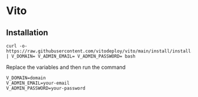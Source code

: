 # Vito

## Installation

```shell
curl -o- https://raw.githubusercontent.com/vitodeploy/vito/main/install/install.sh | V_DOMAIN= V_ADMIN_EMAIL= V_ADMIN_PASSWORD= bash
```

Replace the variables and then run the command

```dotenv
V_DOMAIN=domain
V_ADMIN_EMAIL=your-email
V_ADMIN_PASSWORD=your-password
```
